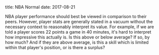 title: NBA Normal 
date: 2017-08-21

<!-- <iframe align="center" width="280" height="155" src="https://www.youtube.com/embed/9ziXpIPAhD4" frameborder="0" allowfullscreen></iframe> -->

NBA player performance should best be viewed in comparison to their peers. However, player stats are generally stated in a vacuum without the necessary context to reasonably interpret its value. For example, if we are told a player scores 22 points a game in 40 minutes, it's hard to interpret how impressive this actually is. Is this above or below average? If so, by how much? And if they are above average, is this a skill which is limited within that player's position, or is there a surplus?

